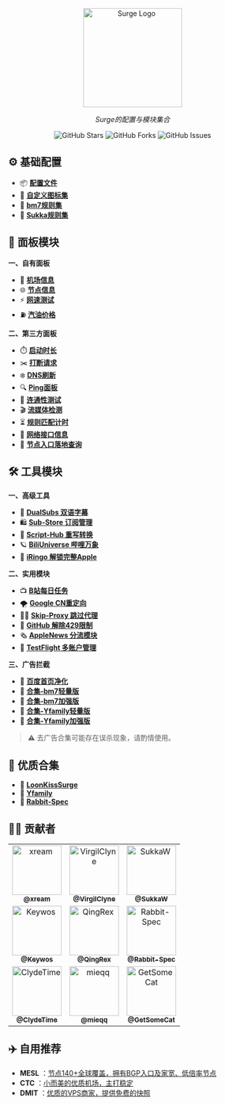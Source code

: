 <div align="center">
  <img src="https://raw.githubusercontent.com/cc63/Surge/main/Module/Surge.png" width="200" alt="Surge Logo">
  <p><em>Surge的配置与模块集合</em></p>
  
  ![GitHub Stars](https://img.shields.io/github/stars/cc63/Surge?style=flat-square&color=gold)
  ![GitHub Forks](https://img.shields.io/github/forks/cc63/Surge?style=flat-square&color=blue)
  ![GitHub Issues](https://img.shields.io/github/issues/cc63/Surge?style=flat-square&color=green)
</div>

## ⚙️ 基础配置
-  📦 [**配置文件** ](https://github.com/cc63/Surge/tree/main/Conf)
-  🎨 [**自定义图标集** ](https://github.com/cc63/Surge/tree/main/icon)
-  💾 [**bm7规则集**](https://github.com/blackmatrix7/ios_rule_script/tree/master/rule/Surge)
-  💾 [**Sukka规则集**](https://ruleset.skk.moe)

## 🌠 面板模块

**一、自有面板**
- 🚁 [**机场信息**](https://github.com/cc63/Surge/tree/main/Module/Panel/Sub-info)
- 🌐 [**节点信息**](https://github.com/cc63/Surge/tree/main/Module/Panel/IP-info)
- ⚡️ [**网速测试**](https://github.com/cc63/Surge/tree/main/Module/Panel/Speed)
- ⛽ [**汽油价格**](https://github.com/cc63/Surge/tree/main/Module/Panel/QiYou)

**二、第三方面板**
- ⏱️ [**启动时长**](https://github.com/Rabbit-Spec/Surge/tree/Master/Module/Panel/Surge-Pro)
- ✂️ [**打断请求**](https://github.com/cc63/Surge/tree/main/Module/Panel/Cut)
- ❄️ [**DNS刷新**](https://github.com/Rabbit-Spec/Surge/tree/Master/Module/Panel/Flush-DNS)
- 🔍 [**Ping面板**](https://github.com/Keywos/rule/tree/main/script/ping)
- 🎯 [**连通性测试**](https://github.com/cc63/Surge/tree/main/Module/Panel/Connectivity_Test)
- 🎬️ [**流媒体检测**](https://github.com/Rabbit-Spec/Surge/tree/Master/Module/Panel/Stream-All)
- ⏳ [**规则匹配计时**](https://github.com/cc63/Surge/tree/main/Module/Panel/MatchTime)
- 🛜 [**网络接口信息**](https://github.com/cc63/Surge/tree/main/Module/Panel/interface-info)
- 🪩 [**节点入口落地查询**](https://github.com/cc63/Surge/tree/main/Module/Panel/Net-X)



## 🛠️ 工具模块

**一、高级工具**

- 🍿️ [**DualSubs 双语字幕**](https://dualsubs.github.io/)
- 🛍️ [**Sub-Store 订阅管理**](https://github.com/sub-store-org/Sub-Store/tree/master/config)
- 📝 [**Script-Hub 重写转换**](https://github.com/Script-Hub-Org/Script-Hub)
- 🪐 [**BiliUniverse 哔哩万象**](https://biliuniverse.io/)
- 🍎 [**iRingo 解锁完整Apple**](https://nsringo.github.io/)

**二、实用模块**

- 📺 [**B站每日任务**](https://raw.githubusercontent.com/ClydeTime/BiliBili/main/modules/BiliBiliDailyBonus.sgmodule)
- 🌪️ [**Google CN重定向**](https://raw.githubusercontent.com/cc63/Surge/main/Module/Spec/Google_Rewrite.sgmodule)
- 🏄‍♂️ [**Skip-Proxy 跳过代理**](https://raw.githubusercontent.com/mieqq/mieqq/master/skip-proxy-lists.sgmodule)
- 🔐 [**GitHub 解除429限制**](https://raw.githubusercontent.com/cc63/Surge/main/Module/Spec/429.sgmodule)
- 🗞️ [**AppleNews 分流模块**](https://raw.githubusercontent.com/cc63/Surge/main/Module/Spec/News.sgmodule)
- 🛟 [**TestFlight 多账户管理**](https://raw.githubusercontent.com/NobyDa/Script/master/Surge/Module/TestFlightAccount.sgmodule)

**三、广告拦截**

- 🚫 [**百度首页净化**](https://github.com/Keywos/rule/tree/main/script/baidu_index)
- 🚫 [**合集-bm7轻量版**](https://raw.githubusercontent.com/blackmatrix7/ios_rule_script/master/rewrite/Surge/AdvertisingLite/AdvertisingLite_Mock.sgmodule)
- 🚫 [**合集-bm7加强版**](https://raw.githubusercontent.com/blackmatrix7/ios_rule_script/refs/heads/master/rewrite/Surge/Advertising/Advertising_Mock.sgmodule)
- 🚫 [**合集-Yfamily轻量版**](https://whatshub.top/module/adlite.sgmodule)
- 🚫 [**合集-Yfamily加强版**](https://whatshub.top/module/startingad.sgmodule)

> ⚠️ 去广告合集可能存在误杀现象，请酌情使用。<br>

## 📁 优质合集

- 🧰 [**LoonKissSurge**](https://surge.qingr.moe)
- 🧰 [**Yfamily**](https://whatshub.top/surge)
- 🧰 [**Rabbit-Spec**](https://github.com/Rabbit-Spec/Surge/tree/Master/Module)


## 🧑‍💻 贡献者

<div>
  <table>
     <tr>
      <td align="center"><a href="https://github.com/xream/scripts/tree/main/surge/modules"><img src="https://github.com/xream.png" width="100px;" alt="xream"/><br /><sub><b>@xream</b></sub></a></td>
      <td align="center"><a href="https://github.com/VirgilClyne"><img src="https://github.com/VirgilClyne.png" width="100px;" alt="VirgilClyne"/><br /><sub><b>@VirgilClyne</b></sub></a></td>
      <td align="center"><a href="https://github.com/SukkaW/Surge/"><img src="https://github.com/SukkaW.png" width="100px;" alt="SukkaW"/><br /><sub><b>@SukkaW</b></sub></a></td>
   </tr>
     <tr>
      <td align="center"><a href="https://github.com/Keywos/rule/tree/main/script"><img src="https://github.com/Keywos.png" width="100px;" alt="Keywos"/><br /><sub><b>@Keywos</b></sub></a></td>
      <td align="center"><a href="https://github.com/QingRex/LoonKissSurge/"><img src="https://github.com/QingRex.png" width="100px;" alt="QingRex"/><br /><sub><b>@QingRex</b></sub></a></td>
      <td align="center"><a href="https://github.com/Rabbit-Spec/Surge"><img src="https://github.com/Rabbit-Spec.png" width="100px;" alt="Rabbit-Spec"/><br /><sub><b>@Rabbit-Spec</b></sub></a></td>
    </tr>
     <tr>
      <td align="center"><a href="https://github.com/ClydeTime"><img src="https://github.com/ClydeTime.png" width="100px;" alt="ClydeTime"/><br /><sub><b>@ClydeTime</b></sub></a></td>
      <td align="center"><a href="https://github.com/mieqq/mieqq"><img src="https://github.com/mieqq.png" width="100px;" alt="mieqq"/><br /><sub><b>@mieqq</b></sub></a></td>
      <td align="center"><a href="https://github.com/getsomecat/GetSomeCats/tree/Surge/modules"><img src="https://github.com/getsomecat.png" width="100px;" alt="GetSomeCat"/><br /><sub><b>@GetSomeCat</b></sub></a></td>
     </tr> 
  </table>
</div>



## ✈️ 自用推荐

- **MESL** ：[节点140+全球覆盖，拥有BGP入口及家宽、低倍率节点](https://in.mesl.cloud/#/register?code=ew06hQ6A)
- **CTC** ：[小而美的优质机场，主打稳定](https://www.jinglongyu.com/#/register?code=ZlsRp5La)
- **DMIT** ：[优质的VPS商家，提供免费的快照](https://www.dmit.io/aff.php?aff=11797)
